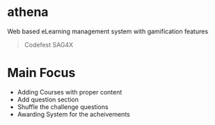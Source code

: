 # athena
Web based eLearning management system with gamification features

> Codefest 
> SAG4X

# Main Focus
- Adding Courses with proper content
- Add question section
- Shuffle the challenge questions
- Awarding System for the acheivements
